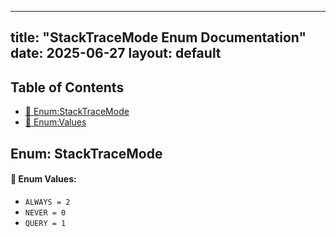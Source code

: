 <!-- Formatted by A³BS formatter.py -->
<!-- Generated by A³BS document.py -->
---
title: "StackTraceMode Enum Documentation"
date: 2025-06-27
layout: default
---

## Table of Contents
- [🔧 Enum:StackTraceMode](#enum-stacktracemode)
- [🔧 Enum:Values](#enum-values)
## Enum: StackTraceMode
#### 📝 Enum Values:
<a name="enum-values"></a>
  - `ALWAYS = 2`
  - `NEVER = 0`
  - `QUERY = 1`